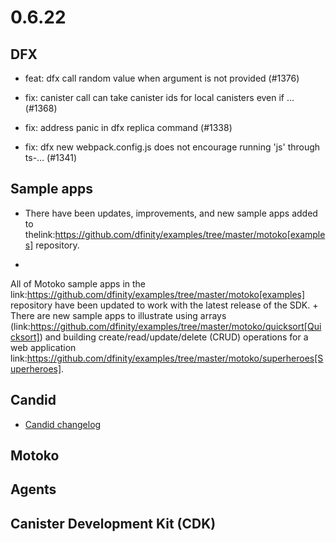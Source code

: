 # 0.6.22 

## DFX

- feat: dfx call random value when argument is not provided (#1376)

- fix: canister call can take canister ids for local canisters even if … (#1368)
- fix: address panic in dfx replica command (#1338)
- fix: dfx new webpack.config.js does not encourage running 'js' through ts-… (#1341)

## Sample apps

- There have been updates, improvements, and new sample apps added to thelink:https://github.com/dfinity/examples/tree/master/motoko[examples] repository. 
+
All of Motoko sample apps in the link:https://github.com/dfinity/examples/tree/master/motoko[examples] repository have been updated to work with the latest release of the SDK.
+
There are new sample apps to illustrate using arrays (link:https://github.com/dfinity/examples/tree/master/motoko/quicksort[Quicksort]) and building create/read/update/delete (CRUD) operations for a web application link:https://github.com/dfinity/examples/tree/master/motoko/superheroes[Superheroes].

## Candid

- [Candid changelog](https://github.com/dfinity/candid/blob/master/Changelog.md)

## Motoko

## Agents

## Canister Development Kit (CDK)